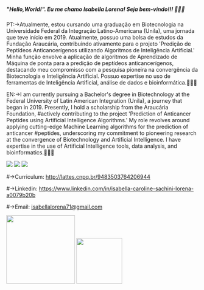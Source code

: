 ##### "Hello,World!". Eu me chamo Isabella Lorena! Seja bem-vindo!!! 👋🧬🧪

PT:->Atualmente, estou cursando uma graduação em Biotecnologia na Universidade Federal da Integração Latino-Americana (Unila), uma jornada que teve início em 2019. Atualmente, possuo uma bolsa de estudos da Fundação Araucária, contribuindo ativamente para o projeto 'Predição de Peptídeos Anticancerígenos utilizando Algoritmos de Inteligência Artificial.' Minha função envolve a aplicação de algoritmos de Aprendizado de Máquina de ponta para a predição de peptídeos anticancerígenos, destacando meu compromisso com a pesquisa pioneira na convergência da Biotecnologia e Inteligência Artificial. Possuo expertise no uso de ferramentas de Inteligência Artificial, análise de dados e bioinformática.🧬🧪🔬

EN:->I am currently pursuing a Bachelor's degree in Biotechnology at the Federal University of Latin American Integration (Unila), a journey that began in 2019. Presently, I hold a scholarship from the Araucária Foundation, #actively contributing to the project 'Prediction of Anticancer Peptides using Artificial Intelligence Algorithms.' My role revolves around applying cutting-edge Machine Learning algorithms for the prediction of anticancer #peptides, underscoring my commitment to pioneering research at the convergence of Biotechnology and Artificial Intelligence. I have expertise in the use of Artificial Intelligence tools, data analysis, and bioinformatics.🧬🧪🔬

<div>
  <a href="https://www.linkedin.com/in/isabella-caroline-sachini-lorena-a0079b20b" target="_black"><img src="https://img.shields.io/badge/LinkedIn-0077B5?style=for-the-badge&logo=linkedin&logoColor=white" target="_black"></a>
  <img src="https://img.shields.io/badge/Python-3776AB?style=for-the-badge&logo=python&logoColor=white"></a>
  <img src="https://img.shields.io/badge/Microsoft_Excel-217346?style=for-the-badge&logo=microsoft-excel&logoColor=white"></a>
</div>

  
#->Curriculum: http://lattes.cnpq.br/9483503764206944

#->Linkedin: https://www.linkedin.com/in/isabella-caroline-sachini-lorena-a0079b20b

#->Email: isabellalorena71@gmail.com

<div>
  <img height="180em" src="https://github-readme-stats.vercel.app/api?username=isabellaloren4&show_icons=true&theme=radical"/>
  <img height="120em" src="https://github-readme-stats.vercel.app/api/top-langs/?username=isabellaloren4&layout=compact&langs_count=16&theme=radical"/>
</div>

